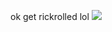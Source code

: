 ok
get rickrolled lol
![](https://tenor.com/view/rickroll-roll-rick-never-gonna-give-you-up-never-gonna-gif-22954713)